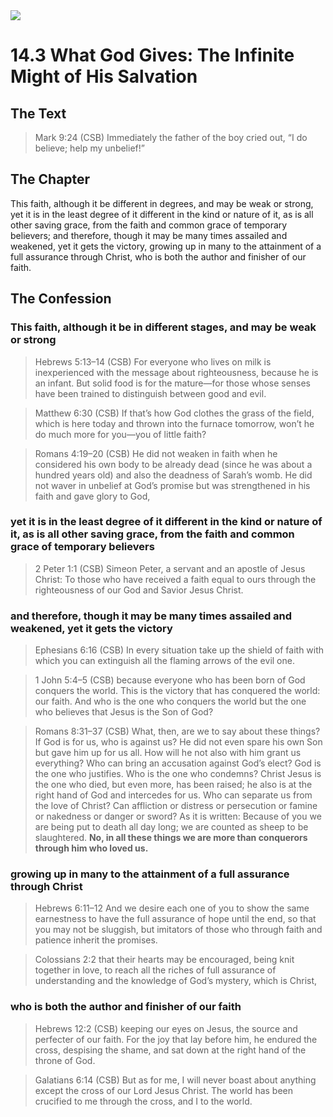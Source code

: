 <img class="intro-right" src="/images/art-1689.png">

# 14.3 What God Gives: The Infinite Might of His Salvation

## The Text

>Mark 9:24 (CSB) Immediately the father of the boy cried out, “I do believe; help my unbelief!”

## The Chapter

This faith, although it be different in degrees, and may be weak or strong, yet it is in the least degree of it different in the kind or nature of it, as is all other saving grace, from the faith and common grace of temporary believers; and therefore, though it may be many times assailed and weakened, yet it gets the victory, growing up in many to the attainment of a full assurance through Christ, who is both the author and finisher of our faith.

## The Confession

### This faith, although it be in different stages, and may be weak or strong

>Hebrews 5:13–14 (CSB) For everyone who lives on milk is inexperienced with the message about righteousness, because he is an infant. But solid food is for the mature—for those whose senses have been trained to distinguish between good and evil.

>Matthew 6:30 (CSB) If that’s how God clothes the grass of the field, which is here today and thrown into the furnace tomorrow, won’t he do much more for you—you of little faith?

>Romans 4:19–20 (CSB) He did not weaken in faith when he considered his own body to be already dead (since he was about a hundred years old) and also the deadness of Sarah’s womb. He did not waver in unbelief at God’s promise but was strengthened in his faith and gave glory to God,

### yet it is in the least degree of it different in the kind or nature of it, as is all other saving grace, from the faith and common grace of temporary believers

>2 Peter 1:1 (CSB) Simeon Peter, a servant and an apostle of Jesus Christ: To those who have received a faith equal to ours through the righteousness of our God and Savior Jesus Christ.

### and therefore, though it may be many times assailed and weakened, yet it gets the victory

>Ephesians 6:16 (CSB) In every situation take up the shield of faith with which you can extinguish all the flaming arrows of the evil one.

>1 John 5:4–5 (CSB) because everyone who has been born of God conquers the world. This is the victory that has conquered the world: our faith. And who is the one who conquers the world but the one who believes that Jesus is the Son of God?

>Romans 8:31–37 (CSB) What, then, are we to say about these things? If God is for us, who is against us? He did not even spare his own Son but gave him up for us all. How will he not also with him grant us everything? Who can bring an accusation against God’s elect? God is the one who justifies. Who is the one who condemns? Christ Jesus is the one who died, but even more, has been raised; he also is at the right hand of God and intercedes for us. Who can separate us from the love of Christ? Can affliction or distress or persecution or famine or nakedness or danger or sword? As it is written: Because of you we are being put to death all day long; we are counted as sheep to be slaughtered. **No, in all these things we are more than conquerors through him who loved us.**

### growing up in many to the attainment of a full assurance through Christ

>Hebrews 6:11–12 And we desire each one of you to show the same earnestness to have the full assurance of hope until the end, so that you may not be sluggish, but imitators of those who through faith and patience inherit the promises.

>Colossians 2:2 that their hearts may be encouraged, being knit together in love, to reach all the riches of full assurance of understanding and the knowledge of God’s mystery, which is Christ,

### who is both the author and finisher of our faith

>Hebrews 12:2 (CSB) keeping our eyes on Jesus, the source and perfecter of our faith. For the joy that lay before him, he endured the cross, despising the shame, and sat down at the right hand of the throne of God.

>Galatians 6:14 (CSB) But as for me, I will never boast about anything except the cross of our Lord Jesus Christ. The world has been crucified to me through the cross, and I to the world.